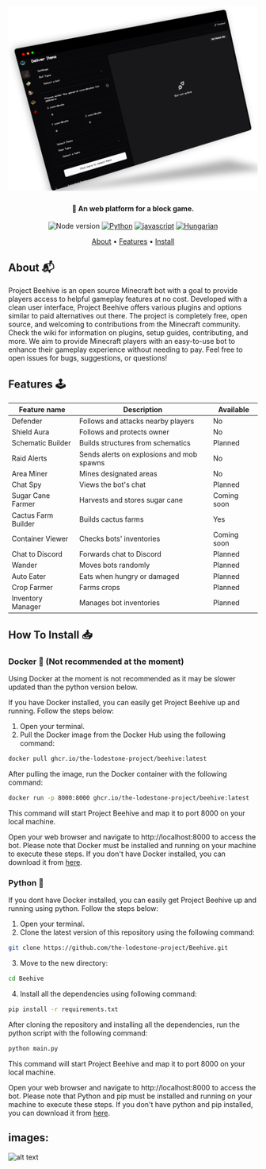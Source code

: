 <file-attachment-contents filename="README.md">

<h1 align="center">
  <br>
  <a href="/"><img src="assets/logo3.png" alt="..." width="900"></a>
  <br>
</h1>

<h4 align="center">🤖 An web platform for a block game.</h4>

<p align="center">
    <img alt="Node version" src="https://img.shields.io/static/v1?label=node&message=%20%3E=18.0.0&logo=node.js&color=2334D058" />
      <a href="https://python.org/"><img src="https://img.shields.io/badge/Python-FFD43B?logo=python&logoColor=blue" alt="Python"></a>
  <a href="https://github.com/reworkd/AgentGPT/blob/master/docs/README.zh-HANS.md"><img src="https://img.shields.io/badge/JavaScript-323330?logo=minecraft&logoColor=F7DF1E" alt="javascript"></a>
  <a href="soon!"><img src="https://img.shields.io/badge/Discord-5865F2?logo=discord&logoColor=white" alt="Hungarian"></a>
</p>

<p align="center">
  <a href="#about-">About</a> •
  <a href="#freature-and-plugins-">Features</a> •
  <a href="#how-to-install-">Install</a>
</p>

## About 📬

Project Beehive is an open source Minecraft bot with a goal to provide players access to helpful gameplay features at no cost. Developed with a clean user interface, Project Beehive offers various plugins and options similar to paid alternatives out there. The project is completely free, open source, and welcoming to contributions from the Minecraft community. Check the wiki for information on plugins, setup guides, contributing, and more. We aim to provide Minecraft players with an easy-to-use bot to enhance their gameplay experience without needing to pay. Feel free to open issues for bugs, suggestions, or questions!

## Features 🕹

| Feature name          | Description                               | Available   |
| --------------------- | ----------------------------------------- | ----------- |
| Defender              | Follows and attacks nearby players        | No          |
| Shield Aura           | Follows and protects owner                | No          |
| Schematic Builder     | Builds structures from schematics         | Planned     |
| Raid Alerts           | Sends alerts on explosions and mob spawns | No          |
| Area Miner            | Mines designated areas                    | No          |
| Chat Spy              | Views the bot's chat                      | Planned     |
| Sugar Cane Farmer     | Harvests and stores sugar cane            | Coming soon |
| Cactus Farm Builder   | Builds cactus farms                       | Yes         |
| Container Viewer      | Checks bots' inventories                  | Coming soon |
| Chat to Discord       | Forwards chat to Discord                  | Planned     |
| Wander                | Moves bots randomly                       | Planned     |
| Auto Eater            | Eats when hungry or damaged               | Planned     |
| Crop Farmer           | Farms crops                               | Planned     |
| Inventory Manager     | Manages bot inventories                   | Planned     |

## How To Install 📥

### Docker 🐳 (Not recommended at the moment)

Using Docker at the moment is not recommended as it may be slower updated than the python version below.

If you have Docker installed, you can easily get Project Beehive up and running. Follow the steps below:

1. Open your terminal.
2. Pull the Docker image from the Docker Hub using the following command:

```bash
docker pull ghcr.io/the-lodestone-project/beehive:latest
```

After pulling the image, run the Docker container with the following command:

```bash
docker run -p 8000:8000 ghcr.io/the-lodestone-project/beehive:latest
```

This command will start Project Beehive and map it to port 8000 on your local machine.

Open your web browser and navigate to http://localhost:8000 to access the bot.
Please note that Docker must be installed and running on your machine to execute these steps. If you don't have Docker installed, you can download it from [here](https://docs.docker.com/get-docker/).

### Python 🐍

If you dont have Docker installed, you can easily get Project Beehive up and running using python. Follow the steps below:

1. Open your terminal.
2. Clone the latest version of this repository using the following command:

```bash
git clone https://github.com/the-lodestone-project/Beehive.git
```

3. Move to the new directory:

```bash
cd Beehive
```

4. Install all the dependencies using following command:

```bash
pip install -r requirements.txt
```

After cloning the repository and installing all the dependencies, run the python script with the following command:

```bash
python main.py
```

This command will start Project Beehive and map it to port 8000 on your local machine.

Open your web browser and navigate to http://localhost:8000 to access the bot.
Please note that Python and pip must be installed and running on your machine to execute these steps. If you don't have python and pip installed, you can download it from [here](https://www.python.org/downloads/).

## images:

![alt text](https://i.imgur.com/RRHOgzp.png)

</file-attachment-contents>
